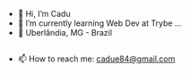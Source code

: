 - 👋 Hi, I’m Cadu
- 🌱 I’m currently learning Web Dev at Trybe ...
- 📍 Uberlândia, MG - Brazil
##
- 📫 How to reach me: <a href='mailto:cadue84@gmail.com'>cadue84@gmail.com</a>
<!---
ccadubr/ccadubr is a ✨ special ✨ repository because its `README.md` (this file) appears on your GitHub profile.
You can click the Preview link to take a look at your changes.
--->
